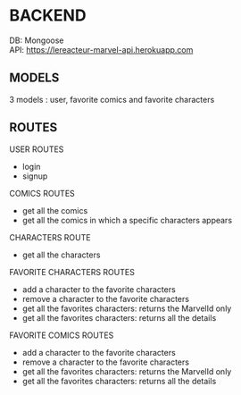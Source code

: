 # BACKEND

DB: Mongoose  
API: https://lereacteur-marvel-api.herokuapp.com

## MODELS

3 models : user, favorite comics and favorite characters

## ROUTES

USER ROUTES

- login
- signup

COMICS ROUTES

- get all the comics
- get all the comics in which a specific characters appears

CHARACTERS ROUTE

- get all the characters

FAVORITE CHARACTERS ROUTES

- add a character to the favorite characters
- remove a character to the favorite characters
- get all the favorites characters: returns the MarvelId only
- get all the favorites characters: returns all the details

FAVORITE COMICS ROUTES

- add a character to the favorite characters
- remove a character to the favorite characters
- get all the favorites characters: returns the MarvelId only
- get all the favorites characters: returns all the details
